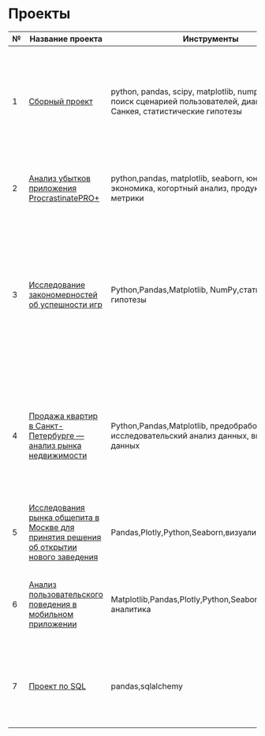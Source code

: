 # Проекты


|№  | Название проекта |Инструменты|Описание проекта|
| - | ---- |------- |----------|
| 1 | [Сборный проект](https://github.com/AnastasiaKoshk/Yandex.Practicum.Portfolio/blob/main/GraduationProject/MainProject.ipynb)| python, pandas, scipy, matplotlib, numpy, cmath, поиск сценарией пользователей, диаграмма Санкея, статистические гипотезы|Проведен исследовательский анализ данных и проанализировано влияние событий на совершение целевого события. Выявлены основные сценарии использвания приложения  и установлены различия время между событиями. Также найдена конверсия в целевое событие у данных действий.|
| 2 | [Анализ убытков приложения ProcrastinatePRO+](https://github.com/AnastasiaKoshk/Yandex.Practicum.Portfolio/blob/main/MarketingStrategy/LossAnalysis.ipynb)|python,pandas, matplotlib, seaborn, юнит-экономика, когортный анализ, продуктовые метрики|Проведен анализ данных от ProcrastinatePRO+.Рассчитаны различные метрики, использован когортный анализ: LTV, CAC, Retention rate, DAU, WAU, MAU|
| 3  | [Исследование закономерностей об успешности игр](https://github.com/AnastasiaKoshk/Yandex.Practicum.Portfolio/blob/main/GameDevIndustryAnalysis/GameAnalysis.ipynb)|Python,Pandas,Matplotlib, NumPy,статистические гипотезы|Выявлены параметры, определяющие успешность игры в разных регионах мира. На основании этого подготовлен отчет для магазина компьютерных игр для планирования рекламных кампаний.Составлены портреты пользователей каждого региона. Проверены различные статичтические гипотезы.При анализе использовал критерий Стьюдента для независимых выборок.|
| 4  | [Продажа квартир в Санкт-Петербурге — анализ рынка недвижимости](https://github.com/AnastasiaKoshk/Yandex.Practicum.Portfolio/blob/main/RealEstateAnalysis/Apartmentanalysis.ipynb)|Python,Pandas,Matplotlib, предобработка данных, исследовательский анализ данных, визуализация данных|На основе данных сервиса Яндекс.Недвижимость определена рыночная стоимость объектов недвижимости разного типа, типичные параметры квартир, в зависимости от удаленности от центра. Проведена предобработка данных. Добавлены новые данные. Построены гистограммы, боксплоты, диаграммы рассеивания.|
| 5  |  [Исследования рынка общепита в Москве для принятия решения об открытии нового заведения](https://github.com/AnastasiaKoshk/Yandex.Practicum.Portfolio/blob/main/CateringAnalysis/Cateringanalysis.ipynb)|Pandas,Plotly,Python,Seaborn,визуализация данных|Исследование рынка общественного питания на основе открытых данных, подготовка презентации|
| 6  | [Анализ пользовательского поведения в мобильном приложении](https://github.com/AnastasiaKoshk/Yandex.Practicum.Portfolio/blob/main/MobileAppAnalysis/MobileAnalysis.ipynb)|Matplotlib,Pandas,Plotly,Python,Seaborn,событийная аналитика|На основе данных использования мобильного приложения для продажи продуктов питания проанализировать воронку продаж, а также оценить результаты A/A/B-тестирования|
| 7  | [Проект по SQL](https://github.com/AnastasiaKoshk/Yandex.Practicum.Portfolio/blob/main/SQL/SQL.ipynb)|pandas,sqlalchemy|Проанализирована база данных с информацией о книгах, издательствах, авторах, а также пользовательские обзоры книг. Сформулированы ценностное предложение для нового продукта.|














